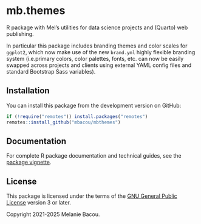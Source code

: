 # mb.themes

R package with Mel’s utilities for data science projects and (Quarto) web publishing. 

In particular this package includes branding themes and color scales for `ggplot2`, which now make use of the new `brand.yml` highly flexible branding system (i.e.primary colors, color palettes, fonts, etc. can now be easily swapped across projects and clients using external YAML config files and standard Bootstrap Sass variables).

## Installation

You can install this package from the development version on GitHub:

```r
if (!require("remotes")) install.packages("remotes")
remotes::install_github("mbacou/mbthemes")
```

## Documentation

For complete R package documentation and technical guides, see the [package vignette](https://mbacou.github.io/mb.themes/).

## License

This package is licensed under the terms of the [GNU General Public
License](https://www.gnu.org/licenses/gpl-3.0.html) version 3 or later.

Copyright 2021-2025 Melanie Bacou.

